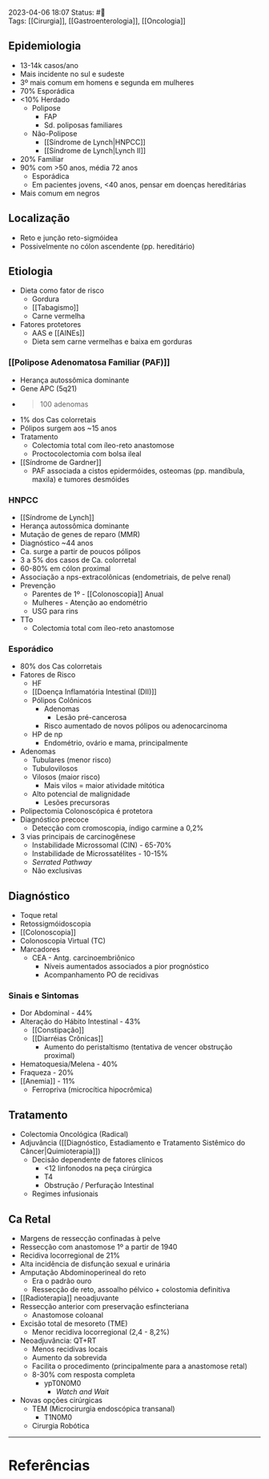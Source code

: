 2023-04-06 18:07
Status: #🌱   
Tags: [[Cirurgia]], [[Gastroenterologia]], [[Oncologia]]
<br/>
## Epidemiologia
- 13-14k casos/ano
- Mais incidente no sul e sudeste
- 3º mais comum em homens e segunda em mulheres
- 70% Esporádica
- <10% Herdado
	- Polipose
		- FAP
		- Sd. poliposas familiares
	- Não-Polipose
		- [[Síndrome de Lynch|HNPCC]]
		- [[Síndrome de Lynch|Lynch II]]
- 20% Familiar
- 90% com >50 anos, média 72 anos
	- Esporádica
	- Em pacientes jovens, <40 anos, pensar em doenças hereditárias
- Mais comum em negros
## Localização
- Reto e junção reto-sigmóidea
- Possivelmente no cólon ascendente (pp. hereditário)
## Etiologia
- Dieta como fator de risco
	- Gordura
	- [[Tabagismo]]
	- Carne vermelha
- Fatores protetores
	- AAS e [[AINEs]]
	- Dieta sem carne vermelhas e baixa em gorduras
### [[Polipose Adenomatosa Familiar (PAF)]]
- Herança autossômica dominante
- Gene APC (5q21)
- >100 adenomas
- 1% dos Cas colorretais
- Pólipos surgem aos ~15 anos
- Tratamento
	- Colectomia total com íleo-reto anastomose
	- Proctocolectomia com bolsa ileal
- [[Síndrome de Gardner]]
	- PAF associada a cistos epidermóides, osteomas (pp. mandíbula, maxila) e tumores desmóides
### HNPCC
- [[Síndrome de Lynch]]
- Herança autossômica dominante
- Mutação de genes de reparo (MMR)
- Diagnóstico ~44 anos
- Ca. surge a partir de poucos pólipos
- 3 a 5% dos casos de Ca. colorretal
- 60-80% em cólon proximal
- Associação a nps-extracolônicas (endometriais, de pelve renal)
- Prevenção
	- Parentes de 1º - [[Colonoscopia]] Anual
	- Mulheres - Atenção ao endométrio
	- USG para rins
- TTo
	- Colectomia total com íleo-reto anastomose
### Esporádico
- 80% dos Cas colorretais
- Fatores de Risco
	- HF
	- [[Doença Inflamatória Intestinal (DII)]]
	- Pólipos Colônicos
		- Adenomas
			- Lesão pré-cancerosa
		- Risco aumentado de novos pólipos ou adenocarcinoma
	- HP de np
		- Endométrio, ovário e mama, principalmente
- Adenomas
	- Tubulares (menor risco)
	- Tubulovilosos
	- Vilosos (maior risco)
		- Mais vilos = maior atividade mitótica
	- Alto potencial de malignidade
		- Lesões precursoras
- Polipectomia Colonoscópica é protetora
- Diagnóstico precoce
	- Detecção com cromoscopia, índigo carmine a 0,2%
- 3 vias principais de carcinogênese
	- Instabilidade Microssomal (CIN) - 65-70%
	- Instabilidade de Microssatélites - 10-15%
	- _Serrated Pathway_
	- Não exclusivas
## Diagnóstico
- Toque retal
- Retossigmóidoscopia
- [[Colonoscopia]]
- Colonoscopia Virtual (TC)
- Marcadores
	- CEA - Antg. carcinoembriônico
		- Níveis aumentados associados a pior prognóstico
		- Acompanhamento PO de recidivas
### Sinais e Sintomas
- Dor Abdominal - 44%
- Alteração do Hábito Intestinal - 43%
	- [[Constipação]]
	- [[Diarréias Crônicas]]
		- Aumento do peristaltismo (tentativa de vencer obstrução proximal)
- Hematoquesia/Melena - 40%
- Fraqueza - 20%
- [[Anemia]] - 11%
	- Ferropriva (microcítica hipocrômica)
## Tratamento
- Colectomia Oncológica (Radical)
- Adjuvância ([[Diagnóstico, Estadiamento e Tratamento Sistêmico do Câncer|Quimioterapia]])
	- Decisão dependente de fatores clínicos
		- <12 linfonodos na peça cirúrgica
		- T4
		- Obstrução / Perfuração Intestinal
	- Regimes infusionais 
## Ca Retal
- Margens de ressecção confinadas à pelve
- Ressecção com anastomose 1º a partir de 1940
- Recidiva locorregional de 21%
- Alta incidência de disfunção sexual e urinária
- Amputação Abdominoperineal do reto
	- Era o padrão ouro
	- Ressecção de reto, assoalho pélvico + colostomia definitiva
- [[Radioterapia]] neoadjuvante
- Ressecção anterior com preservação esfincteriana
	- Anastomose coloanal
- Excisão total de mesoreto (TME)
	- Menor recidiva locorregional (2,4 - 8,2%)
- Neoadjuvância: QT+RT
	- Menos recidivas locais
	- Aumento da sobrevida
	- Facilita o procedimento (principalmente para a anastomose retal)
	- 8-30% com resposta completa
		- ypT0N0M0
			- _Watch and Wait_
- Novas opções cirúrgicas
	- TEM (Microcirurgia endoscópica transanal)
		- T1N0M0
	- Cirurgia Robótica
____
# Referências


